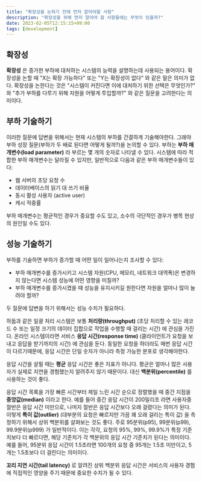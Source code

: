 ```yaml
---
title: "확장성을 논하기 전에 먼저 알아야할 사항"
description: "확장성을 위해 먼저 알아야 할 사항들에는 무엇이 있을까?"
date: 2023-02-05T12:15:15+09:00
tags: [development]
---
```


## 확장성

**확장성** 은 증가한 부하에 대처하는 시스템의 능력을 설명하는데 사용되는 용어이다.
확장성을 논할 때 "X는 확장 가능하다" 또는 "Y는 확장성이 없다" 와 같은 말은 의미가 없다.
확장성을 논한다는 것은 "시스템이 커진다면 이에 대처하기 위한 선택은 무엇인가?" 와 "추가 부하를 다루기 위해 자원을 어떻게 투입할까?" 와 같은 질문을 고려한다는 의미이다.

## 부하 기술하기

이러한 질문에 답변을 위해서는 현재 시스템의 부하를 간결하게 기술해야한다. 그래야 부하 성장 질문(부하가 두 배로 된다면 어떻게 될까?)을 논의할 수 있다.
부하는 **부하 매개변수(load parameter)** 라 부르는 몇 개의 숫자로 나타낼 수 있다. 시스템에 따라 적합한 부하 매개변수는 달라질 수 있지만,
일반적으로 다음과 같은 부하 매개변수들이 있다:

* 웹 서버의 초당 요청 수
* 데이터베이스의 읽기 대 쓰기 비율
* 동시 활성 사용자 (active user)
* 캐시 적중률

부하 매개변수는 평균적인 경우가 중요할 수도 있고, 소수의 극단적인 경우가 병목 현상의 원인일 수도 있다.

## 성능 기술하기

부하를 기술하면 부하가 증가할 때 어떤 일이 일어나는지 조사할 수 있다:

* 부하 매개변수를 증가시키고 시스템 자원(CPU, 메모리, 네트워크 대역폭)은 변경하지 않는다면 시스템 성능에 어떤 영향을 미칠까?
* 부하 매개변수를 증가시켰을 때 성능을 유지시키길 원한다면 자원을 얼마나 많이 늘려야 할까?

두 질문에 답변을 하기 위해서는 성능 수치가 필요하다.

하둡과 같은 일괄 처리 시스템은 보통 **처리량(throughput)** (초당 처리할 수 있는 레코드 수 또는 일정 크기의 데이터 집합으로 작업을 수행할 때 걸리는 시간) 에 관심을 가진다.
온라인 시스템이라면 서비스 **응답 시간(response time)** (클라이언트가 요청을 보내고 응답을 받기까지의 시간) 에 관심을 둔다.
동일한 요청을 하더라도 매번 응답 시간이 다르기때문에, 응답 시간은 단일 숫자가 아니라 측정 가능한 분포로 생각해야한다.

응답 시간을 살필 때는 **평균** 응답 시간은 좋은 지표가 아니다. 평균은 얼마나 많은 사용자가 실제로 지연을 경험했는지 알려주지 않기 때문이다.
대신 **백분위(percentile)** 를 사용하는 것이 좋다.

응답 시간 목록을 가장 빠른 시간부터 제일 느린 시간 순으로 정렬했을 때 중간 지점을 **중앙값(median)** 이라고 한다.
예를 들어 중간 응답 시간이 200밀리초 라면 사용자중 절반은 응답 시간 미만으로, 나머지 절반은 응답 시간보다 오래 걸렸다는 의미가 된다.
이렇게 **특이 값(outlier)** (대부분의 요청은 빠르지만 가끔 꽤 오래 걸리는 특이 값) 을 측정하기 위해서 상위 백분위를 살펴보는 것도 좋다.
주로 95분위(p95), 99분위(p99), 99.9분위(p999) 가 일반적이다. 이는 각각, 요청의 95%, 99%, 99.9%가 특정 기준치보다 더 빠르다면, 해당 기준치가 각 백분위의 응답 시간 기준치가 된다는 의미이다.
예를 들어, 95분위 응답 시간이 1.5초라면 100개의 요청 중 95개는 1.5초 미만이고, 5개는 1.5초보다 더 걸린다는 의미이다.

**꼬리 지연 시간(tail latency)** 로 알려진 상위 백분위 응답 시간은 서비스의 사용자 경험에 직접적인 영양을 주기 때문에 중요한 수치가 될 수 있다.


